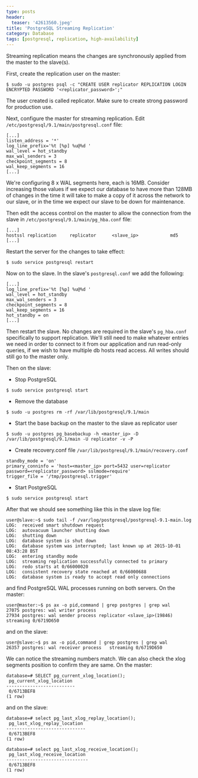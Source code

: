 ```yaml
---
type: posts
header:
  teaser: '42613560.jpeg'
title: 'PostgreSQL Streaming Replication'
category: Database
tags: [postgresql, replication, high-availability]
---
```


Streaming replication means the changes are synchronously applied from the master to the slave(s).

First, create the replication user on the master:

```
$ sudo -u postgres psql -c "CREATE USER replicator REPLICATION LOGIN ENCRYPTED PASSWORD '<replicator_password>';"
```

The user created is called replicator. Make sure to create strong password for production use.

Next, configure the master for streaming replication. Edit `/etc/postgresql/9.1/main/postgresql.conf` file:

```
[...]
listen_address = '*'
log_line_prefix='%t [%p] %u@%d '
wal_level = hot_standby
max_wal_senders = 3
checkpoint_segments = 8   
wal_keep_segments = 16
[...]
```

We're configuring 8 x WAL segments here, each is 16MB. Consider increasing those values if we expect our database to have more than 128MB of changes in the time it will take to make a copy of it across the network to our slave, or in the time we expect our slave to be down for maintenance.

Then edit the access control on the master to allow the connection from the slave in `/etc/postgresql/9.1/main/pg_hba.conf` file:

```
[...]
hostssl replication     replicator      <slave_ip>            md5
[...]
```

Restart the server for the changes to take effect:

```
$ sudo service postgresql restart
```

Now on to the slave. In the slave's `postgresql.conf` we add the following:

```
[...]
log_line_prefix='%t [%p] %u@%d '
wal_level = hot_standby
max_wal_senders = 3
checkpoint_segments = 8   
wal_keep_segments = 16
hot_standby = on
[...]
```

Then restart the slave. No changes are required in the slave's `pg_hba.conf` specifically to support replication. We'll still need to make whatever entries we need in order to connect to it from our application and run read-only queries, if we wish to have multiple db hosts read access. All writes should still go to the master only.

Then on the slave:

* Stop PostgreSQL

```
$ sudo service postgresql start
```

* Remove the database

```
$ sudo -u postgres rm -rf /var/lib/postgresql/9.1/main
```

* Start the base backup on the master to the slave as replicator user

```
$ sudo -u postgres pg_basebackup -h <master_ip> -D /var/lib/postgresql/9.1/main -U replicator -v -P
```

* Create recovery.conf file `/var/lib/postgresql/9.1/main/recovery.conf`
    
```
standby_mode = 'on'
primary_conninfo = 'host=<master_ip> port=5432 user=replicator password=<replicator_password> sslmode=require'
trigger_file = '/tmp/postgresql.trigger'
```

* Start PostgreSQL
  
```
$ sudo service postgresql start
```

After that we should see something like this in the slave log file:

```
user@slave:~$ sudo tail -f /var/log/postgresql/postgresql-9.1-main.log
LOG:  received smart shutdown request
LOG:  autovacuum launcher shutting down
LOG:  shutting down
LOG:  database system is shut down
LOG:  database system was interrupted; last known up at 2015-10-01 08:43:28 BST
LOG:  entering standby mode
LOG:  streaming replication successfully connected to primary
LOG:  redo starts at 0/66000020
LOG:  consistent recovery state reached at 0/66000688
LOG:  database system is ready to accept read only connections
```

and find PostgreSQL WAL processes running on both servers. On the master:

```
user@master:~$ ps ax -o pid,command | grep postgres | grep wal
27075 postgres: wal writer process                                                                                               
27934 postgres: wal sender process replicator <slave_ip>(19846) streaming 0/6719D650
```

and on the slave:

```
user@slave:~$ ps ax -o pid,command | grep postgres | grep wal
26357 postgres: wal receiver process   streaming 0/6719D650
```

We can notice the streaming numbers match. We can also check the xlog segments position to confirm they are same. On the master:

```
database=# SELECT pg_current_xlog_location();
 pg_current_xlog_location
--------------------------
 0/6713BEF8
(1 row)
```

and on the slave:

```
database=# select pg_last_xlog_replay_location();
 pg_last_xlog_replay_location
------------------------------
 0/6713BEF8
(1 row)
 
database=# select pg_last_xlog_receive_location();
 pg_last_xlog_receive_location
-------------------------------
 0/6713BEF8
(1 row)
```